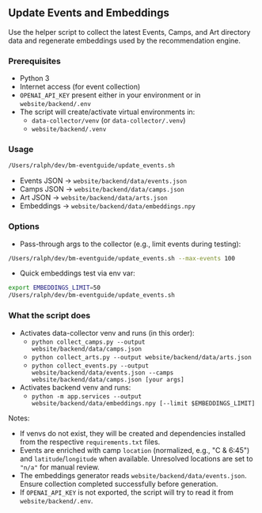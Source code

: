 ## Update Events and Embeddings

Use the helper script to collect the latest Events, Camps, and Art directory data and regenerate embeddings used by the recommendation engine.

### Prerequisites
- Python 3
- Internet access (for event collection)
- `OPENAI_API_KEY` present either in your environment or in `website/backend/.env`
- The script will create/activate virtual environments in:
  - `data-collector/venv` (or `data-collector/.venv`)
  - `website/backend/.venv`

### Usage
```bash
/Users/ralph/dev/bm-eventguide/update_events.sh
```

- Events JSON → `website/backend/data/events.json`
- Camps JSON → `website/backend/data/camps.json`
- Art JSON → `website/backend/data/arts.json`
- Embeddings → `website/backend/data/embeddings.npy`

### Options
- Pass-through args to the collector (e.g., limit events during testing):
```bash
/Users/ralph/dev/bm-eventguide/update_events.sh --max-events 100
```
- Quick embeddings test via env var:
```bash
export EMBEDDINGS_LIMIT=50
/Users/ralph/dev/bm-eventguide/update_events.sh
```

### What the script does
- Activates data-collector venv and runs (in this order):
  - `python collect_camps.py --output website/backend/data/camps.json`
  - `python collect_arts.py --output website/backend/data/arts.json`
  - `python collect_events.py --output website/backend/data/events.json --camps website/backend/data/camps.json [your args]`
- Activates backend venv and runs:
  - `python -m app.services --output website/backend/data/embeddings.npy [--limit $EMBEDDINGS_LIMIT]`

Notes:
- If venvs do not exist, they will be created and dependencies installed from the respective `requirements.txt` files.
- Events are enriched with camp `location` (normalized, e.g., "C & 6:45") and `latitude`/`longitude` when available. Unresolved locations are set to `"n/a"` for manual review.
- The embeddings generator reads `website/backend/data/events.json`. Ensure collection completed successfully before generation.
 - If `OPENAI_API_KEY` is not exported, the script will try to read it from `website/backend/.env`.


